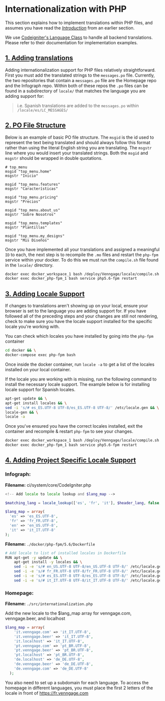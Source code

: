 # Internationalization with PHP

This section explains how to implement translations within PHP files, and assumes you have read the *[Introduction](../i18n/introduction)* from an earlier section.

We use <a href="https://www.codeigniter.com/userguide3/libraries/language.html?highlight=language" target="_blank">Codeigniter's Language Class</a> to handle all backend translations. Please refer to their documentation for implementation examples.

## [1. Adding translations](#adding-translations)

Adding internationalization support for PHP files relatively straightforward. First you must add the translated strings to the `messages.po` file. Currently, the two repositories that contain a `messages.po` file are the Homepage repo and the Infograph repo. Within both of these repos the `.po` files can be found in a subdirectory of `locale/` that matches the language you are adding support for:
> i.e. Spanish translations are added to the `messages.po` within `/locale/es/LC_MESSAGES/`

## [2. PO File Structure](#po-structure)

Below is an example of basic PO file structure. The `msgid` is the id used to represent the text being translated and should always follow this format rather than using the literal English string you are translating. The `msgstr` line where you would insert your translated strings. Both the `msgid` and `msgstr` should be wrapped in double quotations.

```po
# top_menu
msgid "top_menu.home"
msgstr "Inicio"

msgid "top_menu.features"
msgstr "Características"

msgid "top_menu.pricing"
msgstr "Precios"

msgid "top_menu.about_us"
msgstr "Sobre Nosotros"

msgid "top_menu.templates"
msgstr "Plantillas"

msgid "top_menu.my_designs"
msgstr "Mis Diseños"
```

Once you have implemented all your translations and assigned a meaningful `ID` to each, the next step is to recompile the `.mo` files and restart the `php-fpm` service within your docker. To do this we must run the `compile.sh` file found in the `locale/` directory.

```sh
docker exec docker_workspace_1 bash /deploy/Venngage/locale/compile.sh && \
docker exec docker_php-fpm_1 bash service php5.6-fpm restart
```

## [3. Adding Locale Support](#locale-support)

If changes to translations aren't showing up on your local, ensure your browser is set to the language you are adding support for. If you have followed all of the preceding steps and your changes are still not rendering, check to make sure you have the locale support installed for the specific locale you're working with.

You can check which locales you have installed by going into the `php-fpm` container

```sh
cd docker && \
docker-compose exec php-fpm bash
```

Once inside the docker container, run `locale -a` to get a list of the locales installed on your local container.

If the locale you are working with is missing, run the following command to install the necessary locale support. The example below is for installing locale support for Spanish locales.

```sh
apt-get update && \
apt-get install locales && \
sed -i 's/# es_ES.UTF-8 UTF-8/es_ES.UTF-8 UTF-8/' /etc/locale.gen && \
locale-gen && \
locale -a
```

Once you've ensured you have the correct locales installed, exit the container and recompile & restart `php-fpm` to see your changes.

```sh
docker exec docker_workspace_1 bash /deploy/Venngage/locale/compile.sh && \
docker exec docker_php-fpm_1 bash service php5.6-fpm restart
```

## [4. Adding Project Specific Locale Support](#locale-support)

### Infograph:
**Filename:** ci/system/core/CodeIgniter.php

```php
<!-- Add locale to locale lookup and $lang_map -->

$matching_lang = locale_lookup(['es', 'fr', 'it'], $header_lang, false, 'en');

$lang_map = array(
  'es' => 'es_ES.UTF-8',
  'fr' => 'fr_FR.UTF-8',
  'en' => 'en_US.UTF-8',
  'it' => 'it_IT.UTF-8'
);
```

**Filename:** `./docker/php-fpm/5.6/Dockerfile`

```sh
# Add locale to list of installed locales in Dockerfile
RUN apt-get -y update && \
    apt-get install -y locales && \
    sed -i -e 's/# en_US.UTF-8 UTF-8/en_US.UTF-8 UTF-8/' /etc/locale.gen && \
    sed -i -e 's/# fr_FR.UTF-8 UTF-8/fr_FR.UTF-8 UTF-8/' /etc/locale.gen && \
    sed -i -e 's/# es_ES.UTF-8 UTF-8/es_ES.UTF-8 UTF-8/' /etc/locale.gen && \
    sed -i -e 's/# it_IT.UTF-8 UTF-8/it_IT.UTF-8 UTF-8/' /etc/locale.gen && \
```

### Homepage:
**Filename:** `./src/internationalization.php`

Add the new locale to the $lang_map array for venngage.com, venngage.beer, and localhost

```php
$lang_map = array(
    'it.venngage.com' => 'it_IT.UTF-8',
    'it.venngage.beer' => 'it_IT.UTF-8',
    'it.localhost' => 'it_IT.UTF-8',
    'pt.venngage.com' => 'pt_BR.UTF-8',
    'pt.venngage.beer' => 'pt_BR.UTF-8',
    'pt.localhost' => 'pt_BR.UTF-8',
    'de.localhost' => 'de_DE.UTF-8',
    'de.venngage.beer' => 'de_DE.UTF-8',
    'de.venngage.com' => 'de_DE.UTF-8'
  );
```

You also need to set up a subdomain for each language. To access the homepage in different languages, you must place the first 2 letters of the locale in front of https://fr.venngage.com